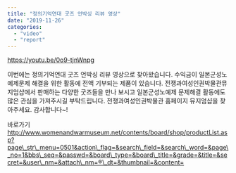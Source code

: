 ```yaml
---
title: "정의기억연대 굿즈 언박싱 리뷰 영상"
date: "2019-11-26"
categories: 
  - "video"
  - "report"
---
```


https://youtu.be/0o9-tjnWnpg

이번에는 정의기억연대 굿즈 언박싱 리뷰 영상으로 찾아왔습니다. 수익금이 일본군성노예제문제 해결을 위한 활동에 전액 기부되는 제품이 있습니다. 전쟁과여성인권박물관뮤지엄샵에서 판매하는 다양한 굿즈들을 만나 보시고 일본군성노예제 문제해결 활동에도 많은 관심을 가져주시길 부탁드립니다. 전쟁과여성인권박물관 홈페이지 뮤지엄샵을 찾아주세요. 감사합니다~!

바로가기 http://www.womenandwarmuseum.net/contents/board/shop/productList.asp?page\_str\_menu=0501&action\_flag=&search\_field=&search\_word=&page\_no=1&bbs\_seq=&passwd=&board\_type=&board\_title=&grade=&title=&secret=&user\_nm=&attach\_nm=®\_dt=&thumbnail=&content=
